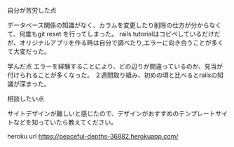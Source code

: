 自分が苦労した点

データベース関係の知識がなく、カラムを変更したり削除の仕方が分からなくて、何度もgit reset を行ってしまった。
rails tutorialはコピペしているだけだが、オリジナルアプリを作る時は自分で調べたり,エラーに向き合うことが多くて大変だった。


学んだ点
エラーを経験することにより、どの辺りが間違っているのか、見当が付けられることが多くなった。
２週間取り組み、初めの頃と比べるとrailsの知識が深まった。


相談したい点

サイトデザインが難しいと感じたので、デザインがおすすめのテンプレートサイトなどを知っていたら教えてください。

heroku url
 https://peaceful-depths-36882.herokuapp.com/
